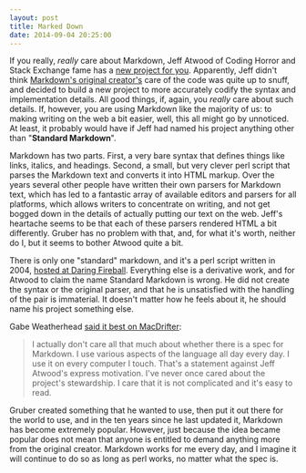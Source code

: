 ```yaml
---
layout: post
title: Marked Down
date: 2014-09-04 20:25:00
---
```


If you really, *really* care about Markdown, Jeff Atwood of Coding Horror and Stack Exchange fame has a [new project for you](http://standardmarkdown.com). Apparently, Jeff didn't think [Markdown's original creator's](http://daringfireball.net/2004/08/markdown_10) care of the code was quite up to snuff, and decided to build a new project to more accurately codify the syntax and implementation details. All good things, if, again, you *really* care about such details. If, however, you are using Markdown like the majority of us: to making writing on the web a bit easier, well, this all might go by unnoticed. At least, it probably would have if Jeff had named his project anything other than "**Standard Markdown**". 

Markdown has two parts. First, a very bare syntax that defines things like links, italics, and headings. Second, a small, but very clever perl script that parses the Markdown text and converts it into HTML markup. Over the years several other people have written their own parsers for Markdown text, which has led to a fantastic array of available editors and parsers for all platforms, which allows writers to concentrate on writing, and not get bogged down in the details of actually putting our text on the web. Jeff's heartache seems to be that each of these parsers rendered HTML a bit differently. Gruber has no problem with that, and, for what it's worth, neither do I, but it seems to bother Atwood quite a bit. 

There is only one "standard" markdown, and it's a perl script written in 2004, [hosted at Daring Fireball](http://daringfireball.net/projects/markdown/). Everything else is a derivative work, and for Atwood to claim the name Standard Markdown is wrong. He did not create the syntax or the original parser, and that he is unsatisfied with the handling of the pair is immaterial. It doesn't matter how he feels about it, he should name his project something else. 

Gabe Weatherhead [said it best on MacDrifter](http://www.macdrifter.com/2014/09/markdown-classic.html):

> I actually don't care all that much about whether there is a spec for Markdown. I use various aspects of the language all day every day. I use it on every computer I touch. That's a statement against Jeff Atwood's express motivation. I've never once cared about the project's stewardship. I care that it is not complicated and it's easy to read.

Gruber created something that he wanted to use, then put it out there for the world to use, and in the ten years since he last updated it, Markdown has become extremely popular. However, just because the idea became popular does not mean that anyone is entitled to demand anything more from the original creator. Markdown works for me every day, and I imagine it will continue to do so as long as perl works, no matter what the spec is.




 


